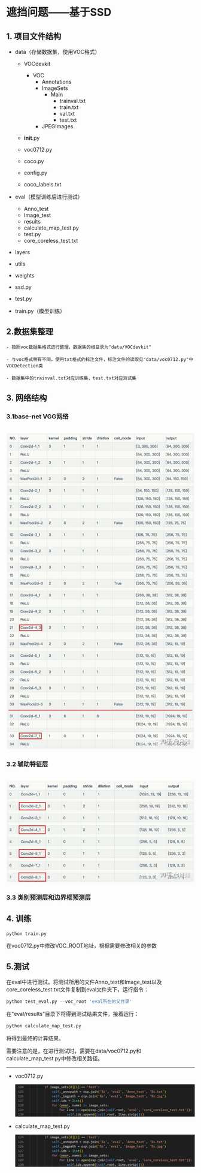 # 遮挡问题——基于SSD

## 1. 项目文件结构

 - data（存储数据集，使用VOC格式）

   - VOCdevkit
     - VOC
       - Annotations
       - ImageSets
         - Main
           - trainval.txt
           - train.txt
           - val.txt
           - test.txt
       - JPEGImages

   - __init__.py
   - voc0712.py
   - coco.py
   - config.py
   - coco_labels.txt

- eval（模型训练后进行测试）

  - Anno_test
  - Image_test
  - results
  - calculate_map_test.py
  - test.py
  - core_coreless_test.txt

- layers

- utils

- weights

- ssd.py

- test.py

- train.py（模型训练）

## 2.数据集整理

	- 按照voc数据集格式进行整理，数据集的根目录为"data/VOCdevkit"
	
	- 与voc格式稍有不同，使用txt格式的标注文件，标注文件的读取见"data/voc0712.py"中VOCDetection类
	
	- 数据集中的trainval.txt对应训练集，test.txt对应测试集

## 3. 网络结构

### 	3.1base-net  VGG网络

​			![base-net](https://github.com/Sp2-Hybrid/ssd_pytorch/blob/master/img/base-net.jpg)

### 	3.2 辅助特征层

​			![extra-layers](https://github.com/Sp2-Hybrid/ssd_pytorch/blob/master/img/extra-layers.jpg)

### 	3.3 类别预测层和边界框预测层

## 4. 训练

```python
python train.py
```

在voc0712.py中修改VOC_ROOT地址，根据需要修改相关的参数

## 5.测试

在eval中进行测试。将测试所用的文件Anno_test和Image_test以及core_coreless_test.txt文件复制到eval文件夹下，运行指令：

```python
python test_eval.py --voc_root 'eval所在的父目录'
```

在"eval/results"目录下将得到测试结果文件，接着运行：

```python
python calculate_map_test.py
```

将得到最终的计算结果。

需要注意的是，在进行测试时，需要在data/voc0712.py和calculate_map_test.py中修改相关路径。

---

- voc0712.py

  ![base-net](https://github.com/Sp2-Hybrid/ssd_pytorch/blob/master/img/voc0712.jpg)

- calculate_map_test.py

  ![base-net](https://github.com/Sp2-Hybrid/ssd_pytorch/blob/master/img/voc0712.jpg)

  